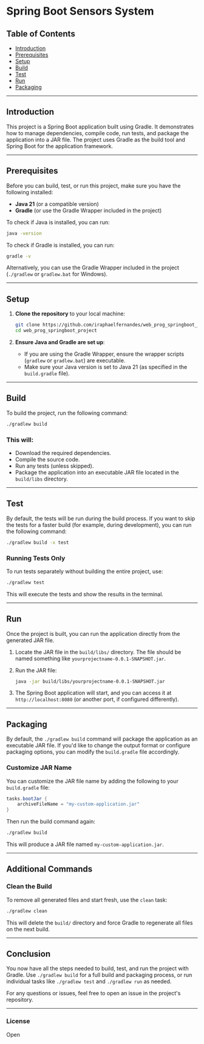 
# Spring Boot Sensors System


## Table of Contents

- [Introduction](#introduction)
- [Prerequisites](#prerequisites)
- [Setup](#setup)
- [Build](#build)
- [Test](#test)
- [Run](#run)
- [Packaging](#packaging)

---

## Introduction

This project is a Spring Boot application built using Gradle. It demonstrates how to manage dependencies, compile code, run tests, and package the application into a JAR file. The project uses Gradle as the build tool and Spring Boot for the application framework.

---

## Prerequisites

Before you can build, test, or run this project, make sure you have the following installed:

- **Java 21** (or a compatible version)
- **Gradle** (or use the Gradle Wrapper included in the project)

To check if Java is installed, you can run:

```bash
java -version
```

To check if Gradle is installed, you can run:

```bash
gradle -v
```

Alternatively, you can use the Gradle Wrapper included in the project (`./gradlew` or `gradlew.bat` for Windows).

---

## Setup

1. **Clone the repository** to your local machine:

   ```bash
   git clone https://github.com/iraphaelfernandes/web_prog_springboot_project.git
   cd web_prog_springboot_project
   ```

2. **Ensure Java and Gradle are set up**:
    - If you are using the Gradle Wrapper, ensure the wrapper scripts (`gradlew` or `gradlew.bat`) are executable.
    - Make sure your Java version is set to Java 21 (as specified in the `build.gradle` file).

---

## Build

To build the project, run the following command:

```bash
./gradlew build
```

### This will:

- Download the required dependencies.
- Compile the source code.
- Run any tests (unless skipped).
- Package the application into an executable JAR file located in the `build/libs` directory.

---

## Test

By default, the tests will be run during the build process. If you want to skip the tests for a faster build (for example, during development), you can run the following command:

```bash
./gradlew build -x test
```

### Running Tests Only

To run tests separately without building the entire project, use:

```bash
./gradlew test
```

This will execute the tests and show the results in the terminal.

---

## Run

Once the project is built, you can run the application directly from the generated JAR file.

1. Locate the JAR file in the `build/libs/` directory. The file should be named something like `yourprojectname-0.0.1-SNAPSHOT.jar`.

2. Run the JAR file:

   ```bash
   java -jar build/libs/yourprojectname-0.0.1-SNAPSHOT.jar
   ```

3. The Spring Boot application will start, and you can access it at `http://localhost:8080` (or another port, if configured differently).

---

## Packaging

By default, the `./gradlew build` command will package the application as an executable JAR file. If you'd like to change the output format or configure packaging options, you can modify the `build.gradle` file accordingly.

### Customize JAR Name

You can customize the JAR file name by adding the following to your `build.gradle` file:

```gradle
tasks.bootJar {
    archiveFileName = "my-custom-application.jar"
}
```

Then run the build command again:

```bash
./gradlew build
```

This will produce a JAR file named `my-custom-application.jar`.

---

## Additional Commands

### Clean the Build

To remove all generated files and start fresh, use the `clean` task:

```bash
./gradlew clean
```

This will delete the `build/` directory and force Gradle to regenerate all files on the next build.

---

## Conclusion

You now have all the steps needed to build, test, and run the project with Gradle. Use `./gradlew build` for a full build and packaging process, or run individual tasks like `./gradlew test` and `./gradlew run` as needed.

For any questions or issues, feel free to open an issue in the project's repository.

---

### License

Open